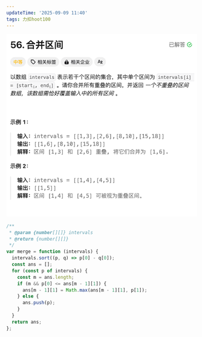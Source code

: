 ```yaml
---
updateTime: '2025-09-09 11:40'
tags: 力扣hoot100
---
```

![image-20250430163014848](img/image-20250430163014848.png)

```javascript
/**
 * @param {number[][]} intervals
 * @return {number[][]}
 */
var merge = function (intervals) {
  intervals.sort((p, q) => p[0] - q[0]);
  const ans = [];
  for (const p of intervals) {
    const m = ans.length;
    if (m && p[0] <= ans[m - 1][1]) {
      ans[m - 1][1] = Math.max(ans[m - 1][1], p[1]);
    } else {
      ans.push(p);
    }
  }
  return ans;
};
```
